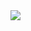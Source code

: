 <img src="https://capsule-render.vercel.app/api?type=cylinder&color=auto&height=300&section=header&text=Welcome%20&fontSize=80" />
